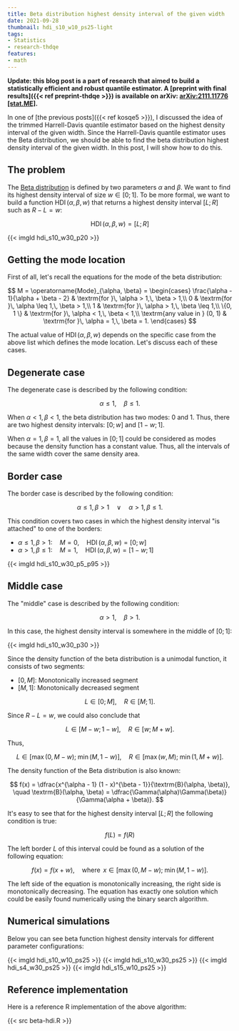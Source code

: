 ```yaml
---
title: Beta distribution highest density interval of the given width
date: 2021-09-28
thumbnail: hdi_s10_w10_ps25-light
tags:
- Statistics
- research-thdqe
features:
- math
---
```


**Update: this blog post is a part of research that aimed to build a statistically efficient and robust quantile estimator.
  A [preprint with final results]({{< ref preprint-thdqe >}}) is available on arXiv:
  [arXiv:2111.11776 [stat.ME]](https://arxiv.org/abs/2111.11776).**

In one of [the previous posts]({{< ref kosqe5 >}}), I discussed the idea of the trimmed Harrell-Davis quantile estimator
  based on the highest density interval of the given width.
Since the Harrell-Davis quantile estimator uses the Beta distribution,
  we should be able to find the beta distribution highest density interval of the given width.
In this post, I will show how to do this.

<!--more-->

## The problem

The [Beta distribution](https://en.wikipedia.org/wiki/Beta_distribution)
  is defined by two parameters $\alpha$ and $\beta$.
We want to find its highest density interval of size $w \in [0; 1]$.
To be more formal, we want to build a function $\operatorname{HDI}(\alpha, \beta, w)$
  that returns a highest density interval $[L;R]$ such as $R-L=w$:

$$
\operatorname{HDI}(\alpha, \beta, w) = [L; R]
$$

{{< imgld hdi_s10_w30_p20 >}}

## Getting the mode location

First of all, let's recall the equations for the mode of the beta distribution:

$$
M = \operatorname{Mode}_{\alpha, \beta} =
\begin{cases}
  \frac{\alpha - 1}{\alpha + \beta - 2} & \textrm{for }\, \alpha > 1,\, \beta > 1,\\
  0                                     & \textrm{for }\, \alpha \leq 1,\, \beta > 1,\\
  1                                     & \textrm{for }\, \alpha > 1,\, \beta \leq 1,\\
  \{0, 1 \}                             & \textrm{for }\, \alpha < 1,\, \beta < 1,\\
  \textrm{any value in } (0, 1)         & \textrm{for }\, \alpha = 1,\, \beta = 1.
\end{cases}
$$

The actual value of $\operatorname{HDI}(\alpha, \beta, w)$ depends on the specific case from the above list
  which defines the mode location.
Let's discuss each of these cases.

## Degenerate case

The degenerate case is described by the following condition:

$$
\alpha \leq 1, \quad \beta \leq 1.
$$

When $\alpha < 1,\, \beta < 1$, the beta distribution has two modes: $0$ and $1$.
Thus, there are two highest density intervals: $[0; w]$ and $[1 - w; 1]$.

When $\alpha = 1,\, \beta = 1$, all the values in $[0;1]$ could be considered as modes
  because the density function has a constant value.
Thus, all the intervals of the same width cover the same density area.

## Border case

The border case is described by the following condition:

$$
\alpha \leq 1, \, \beta > 1
\quad \lor \quad
\alpha > 1, \, \beta \leq 1.
$$

This condition covers two cases in which the highest density interval "is attached" to one of the borders:

* $\alpha \leq 1, \, \beta > 1: \quad M = 0, \quad \operatorname{HDI}(\alpha, \beta, w) = [0; w]$
* $\alpha > 1, \, \beta \leq 1: \quad M = 1, \quad \operatorname{HDI}(\alpha, \beta, w) = [1 - w; 1]$

{{< imgld hdi_s10_w30_p5_p95 >}}

## Middle case

The "middle" case is described by the following condition:

$$
\alpha > 1, \quad \beta > 1.
$$

In this case, the highest density interval is somewhere in the middle of $[0;1]$:

{{< imgld hdi_s10_w30_p30 >}}

Since the density function of the beta distribution is a unimodal function, it consists of two segments:

* $[0, M]$: Monotonically increased segment
* $[M, 1]$: Monotonically decreased segment

$$
L \in [0; M], \quad
R \in [M; 1].
$$

Since $R - L = w$, we could also conclude that

$$
L \in [M - w; 1 - w], \quad
R \in [w; M + w].
$$

Thus,

$$
L \in [\max(0, M - w);\; \min(M, 1 - w)], \quad
R \in [\max(w, M);\; \min(1, M + w)].
$$

The density function of the Beta distribution is also known:

$$
f(x) = \dfrac{x^{\alpha - 1} (1 - x)^{\beta - 1}}{\textrm{B}(\alpha, \beta)}, \quad
\textrm{B}(\alpha, \beta) = \dfrac{\Gamma(\alpha)\Gamma(\beta)}{\Gamma(\alpha + \beta)}.
$$

It's easy to see that for the highest density interval $[L; R]$ the following condition is true:

$$
f(L) = f(R)
$$

The left border $L$ of this interval could be found as a solution of the following equation:

$$
f(x) = f(x + w), \quad \textrm{where }\, x \in [\max(0, M - w);\; \min(M, 1 - w)].
$$

The left side of the equation is monotonically increasing, the right side is monotonically decreasing.
The equation has exactly one solution which could be easily found numerically using the binary search algorithm.


## Numerical simulations

Below you can see beta function highest density intervals for different parameter configurations:

{{< imgld hdi_s10_w10_ps25 >}}
{{< imgld hdi_s10_w30_ps25 >}}
{{< imgld hdi_s4_w30_ps25 >}}
{{< imgld hdi_s15_w10_ps25 >}}

## Reference implementation

Here is a reference R implementation of the above algorithm:

{{< src beta-hdi.R >}}